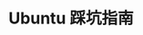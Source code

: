 ---
title: "Ubuntu 踩坑指南"
category: 踩坑日志
subcategory: Ubuntu
level: 5
tags:
  - Ubuntu
  - Linux
  - 踩坑
---